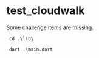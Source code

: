 # test_cloudwalk


Some challenge items are missing.

<code> cd .\lib\ </code>

<code> dart .\main.dart</code>
